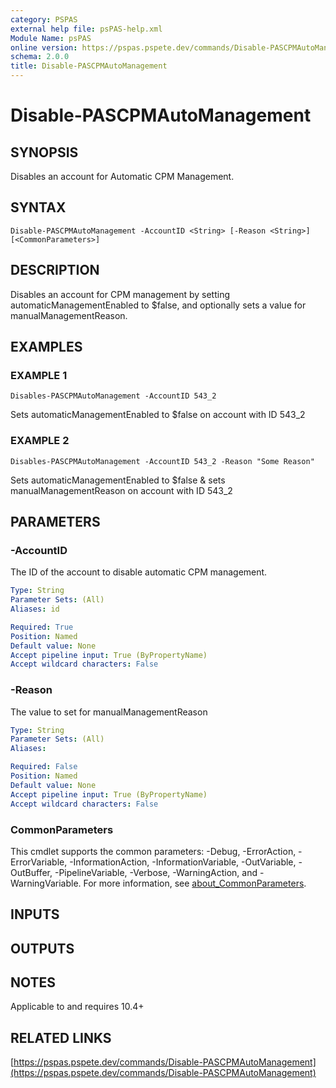 ```yaml
---
category: PSPAS
external help file: psPAS-help.xml
Module Name: psPAS
online version: https://pspas.pspete.dev/commands/Disable-PASCPMAutoManagement
schema: 2.0.0
title: Disable-PASCPMAutoManagement
---
```


# Disable-PASCPMAutoManagement

## SYNOPSIS
Disables an account for Automatic CPM Management.

## SYNTAX

```
Disable-PASCPMAutoManagement -AccountID <String> [-Reason <String>] [<CommonParameters>]
```

## DESCRIPTION
Disables an account for CPM management by setting automaticManagementEnabled to $false,
and optionally sets a value for manualManagementReason.

## EXAMPLES

### EXAMPLE 1
```
Disables-PASCPMAutoManagement -AccountID 543_2
```

Sets automaticManagementEnabled to $false on account with ID 543_2

### EXAMPLE 2
```
Disables-PASCPMAutoManagement -AccountID 543_2 -Reason "Some Reason"
```

Sets automaticManagementEnabled to $false & sets manualManagementReason on account with ID 543_2

## PARAMETERS

### -AccountID
The ID of the account to disable automatic CPM management.

```yaml
Type: String
Parameter Sets: (All)
Aliases: id

Required: True
Position: Named
Default value: None
Accept pipeline input: True (ByPropertyName)
Accept wildcard characters: False
```

### -Reason
The value to set for manualManagementReason

```yaml
Type: String
Parameter Sets: (All)
Aliases:

Required: False
Position: Named
Default value: None
Accept pipeline input: True (ByPropertyName)
Accept wildcard characters: False
```

### CommonParameters
This cmdlet supports the common parameters: -Debug, -ErrorAction, -ErrorVariable, -InformationAction, -InformationVariable, -OutVariable, -OutBuffer, -PipelineVariable, -Verbose, -WarningAction, and -WarningVariable. For more information, see [about_CommonParameters](http://go.microsoft.com/fwlink/?LinkID=113216).

## INPUTS

## OUTPUTS

## NOTES
Applicable to and requires 10.4+

## RELATED LINKS

[https://pspas.pspete.dev/commands/Disable-PASCPMAutoManagement](https://pspas.pspete.dev/commands/Disable-PASCPMAutoManagement)


